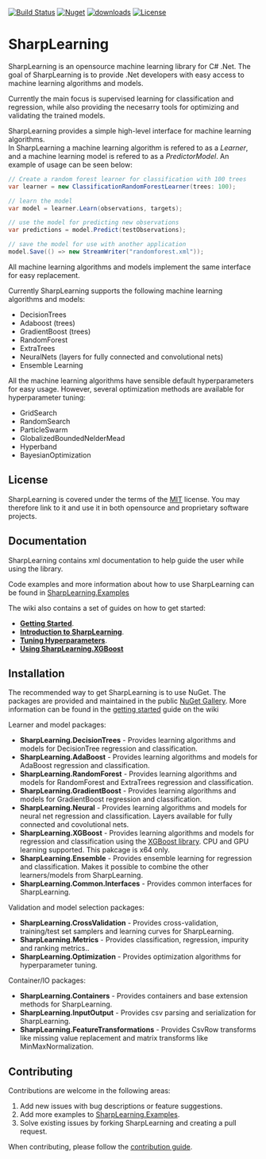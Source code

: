 [![Build Status](https://github.com/mdabros/SharpLearning/actions/workflows/dotnet.yml/badge.svg?branch=master)](https://github.com/mdabros/SharpLearning/actions/workflows/dotnet.yml)
[![Nuget](https://img.shields.io/nuget/v/SharpLearning.Containers?color=purple)](https://www.nuget.org/packages/SharpLearning.Containers/)
[![downloads](https://img.shields.io/nuget/dt/SharpLearning.Containers)](https://www.nuget.org/packages/SharpLearning.Containers)
[![License](https://img.shields.io/github/license/mdabros/SharpLearning)](https://github.com/mdabros/SharpLearning/blob/master/LICENSE)

SharpLearning
=================

SharpLearning is an opensource machine learning library for C# .Net. 
The goal of SharpLearning is to provide .Net developers with easy access to machine learning algorithms and models.

Currently the main focus is supervised learning for classification and regression, 
while also providing the necesarry tools for optimizing and validating the trained models.

SharpLearning provides a simple high-level interface for machine learning algorithms.    
In SharpLearning a machine learning algorithm is refered to as a *Learner*, 
and a machine learning model is refered to as a *PredictorModel*. An example of usage can be seen below:

```c#
// Create a random forest learner for classification with 100 trees
var learner = new ClassificationRandomForestLearner(trees: 100);

// learn the model
var model = learner.Learn(observations, targets);

// use the model for predicting new observations
var predictions = model.Predict(testObservations);

// save the model for use with another application
model.Save(() => new StreamWriter("randomforest.xml"));
```

All machine learning algorithms and models implement the same interface for easy replacement.

Currently SharpLearning supports the following machine learning algorithms and models:

* DecisionTrees
* Adaboost (trees)
* GradientBoost (trees)
* RandomForest
* ExtraTrees
* NeuralNets (layers for fully connected and convolutional nets)
* Ensemble Learning

All the machine learning algorithms have sensible default hyperparameters for easy usage. 
However, several optimization methods are available for hyperparameter tuning:

* GridSearch
* RandomSearch
* ParticleSwarm
* GlobalizedBoundedNelderMead
* Hyperband
* BayesianOptimization  

License
-------

SharpLearning is covered under the terms of the [MIT](LICENSE.md) license. You may therefore link to it and use it in both opensource and proprietary software projects.

Documentation
-------------
SharpLearning contains xml documentation to help guide the user while using the library. 

Code examples and more information about how to use SharpLearning can be found in [SharpLearning.Examples](https://github.com/mdabros/SharpLearning.Examples)

The wiki also contains a set of guides on how to get started: 
 - [**Getting Started**](https://github.com/mdabros/SharpLearning/wiki/Getting-started).
 - [**Introduction to SharpLearning**](https://github.com/mdabros/SharpLearning/wiki/Introduction-to-SharpLearning).
 - [**Tuning Hyperparameters**](https://github.com/mdabros/SharpLearning/wiki/hyperparameter-tuning).
 - [**Using SharpLearning.XGBoost**](https://github.com/mdabros/SharpLearning/wiki/Using-SharpLearning.XGBoost)


Installation
------------

The recommended way to get SharpLearning is to use NuGet. The packages are provided and maintained in the public [NuGet Gallery](https://nuget.org/profiles/mdabros/).
More information can be found in the [getting started](https://github.com/mdabros/SharpLearning/wiki/Getting-started) guide on the wiki

Learner and model packages:

- **SharpLearning.DecisionTrees** - Provides learning algorithms and models for DecisionTree regression and classification.
- **SharpLearning.AdaBoost** - Provides learning algorithms and models for AdaBoost regression and classification.
- **SharpLearning.RandomForest** - Provides learning algorithms and models for RandomForest and ExtraTrees regression and classification.
- **SharpLearning.GradientBoost** - Provides learning algorithms and models for GradientBoost regression and classification.
- **SharpLearning.Neural** - Provides learning algorithms and models for neural net regression and classification. Layers available for fully connected and covolutional nets.
- **SharpLearning.XGBoost** - Provides learning algorithms and models for regression and classification using the [XGBoost library](https://github.com/dmlc/xgboost). CPU and GPU learning supported. This pakcage is x64 only.
- **SharpLearning.Ensemble** - Provides ensemble learning for regression and classification. Makes it possible to combine the other learners/models from SharpLearning.
- **SharpLearning.Common.Interfaces** - Provides common interfaces for SharpLearning.

Validation and model selection packages:

- **SharpLearning.CrossValidation** - Provides cross-validation, training/test set samplers and learning curves for SharpLearning.
- **SharpLearning.Metrics** - Provides classification, regression, impurity and ranking metrics..
- **SharpLearning.Optimization** - Provides optimization algorithms for hyperparameter tuning.

Container/IO packages:

- **SharpLearning.Containers** - Provides containers and base extension methods for SharpLearning.
- **SharpLearning.InputOutput** - Provides csv parsing and serialization for SharpLearning.
- **SharpLearning.FeatureTransformations** - Provides CsvRow transforms like missing value replacement and matrix transforms like MinMaxNormalization.

Contributing
------------
Contributions are welcome in the following areas:

 1. Add new issues with bug descriptions or feature suggestions.
 2. Add more examples to [SharpLearning.Examples](https://github.com/mdabros/SharpLearning.Examples).
 3. Solve existing issues by forking SharpLearning and creating a pull request.

When contributing, please follow the [contribution guide](https://github.com/mdabros/SharpLearning/blob/master/CONTRIBUTING.md).
